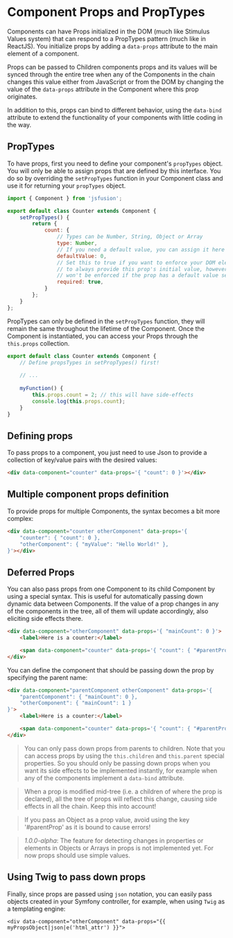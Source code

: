 # Component Props and PropTypes

Components can have Props initialized in the DOM (much like Stimulus
Values system) that can respond to a PropTypes pattern (much like in
ReactJS). You initialize props by adding a `data-props` attribute
to the main element of a component.

Props can be passed to Children components props and its values will be
synced through the entire tree when any of the Components in the chain 
changes this value either from JavaScript or from the DOM by changing 
the value of the `data-props` attribute in the Component where this prop
originates.

In addition to this, props can bind to different behavior, using the
`data-bind` attribute to extend the functionality of your components with
little coding in the way.

## PropTypes

To have props, first you need to define your component's `propTypes` object.
You will only be able to assign props that are defined by this interface.
You do so by overriding the `setPropTypes` function in your Component
class and use it for returning your `propTypes` object.

```javascript
import { Component } from 'jsfusion';

export default class Counter extends Component {
    setPropTypes() {
        return {
            count: {
                // Types can be Number, String, Object or Array
                type: Number,
                // If you need a default value, you can assign it here
                defaultValue: 0,
                // Set this to true if you want to enforce your DOM element
                // to always provide this prop's initial value, however, this
                // won't be enforced if the prop has a default value set.
                required: true,  
            }
        };
    }
};
```

PropTypes can only be defined in the `setPropTypes` function, they will
remain the same throughout the lifetime of the Component. Once the
Component is instantiated, you can access your Props through the
`this.props` collection.

```javascript
export default class Counter extends Component {
    // Define propsTypes in setPropTypes() first!
    
    // ...
    
    myFunction() {
        this.props.count = 2; // this will have side-effects
        console.log(this.props.count);
    }
}
```

## Defining props

To pass props to a component, you just need to use Json to provide a
collection of key/value pairs with the desired values:

```html
<div data-component="counter" data-props='{ "count": 0 }'></div>
```

## Multiple component props definition

To provide props for multiple Components, the syntax becomes a bit more
complex:

```html
<div data-component="counter otherComponent" data-props='{
    "counter": { "count": 0 },
    "otherComponent": { "myValue": "Hello World!" },
}'></div>
```

## Deferred Props

You can also pass props from one Component to its child Component by
using a special syntax. This is useful for automatically passing down
dynamic data between Components. If the value of a prop changes in any of
the components in the tree, all of them will update accordingly, also 
eliciting side effects there.

```html
<div data-component="otherComponent" data-props='{ "mainCount": 0 }'>
    <label>Here is a counter:</label>

    <span data-component="counter" data-props='{ "count": { "#parentProp": "mainCount" } }'></span>
</div>
```

You can define the component that should be passing down the prop by
specifying the parent name:

```html
<div data-component="parentComponent otherComponent" data-props='{
    "parentComponent": { "mainCount": 0 },
    "otherComponent": { "mainCount": 1 }
}'>
    <label>Here is a counter:</label>

    <span data-component="counter" data-props='{ "count": { "#parentProp": "parentComponent.mainCount" } }'></span>
</div>
```

> You can only pass down props from parents to children. Note that you can
> access props by using the `this.children` and `this.parent` special
> properties. So you should only be passing down props when you want its
> side effects to be implemented instantly, for example when any of the
> components implement a `data-bind` attribute.

> When a prop is modified mid-tree (i.e. a children of where the prop is
> declared), all the tree of props will reflect this
> change, causing side effects in all the chain. Keep this into account!

> If you pass an Object as a prop value, avoid using the key '#parentProp'
> as it is bound to cause errors!

> *1.0.0-alpha*: The feature for detecting changes in properties or elements in
> Objects or Arrays in props is not implemented yet. For now props should
> use simple values.

## Using Twig to pass down props

Finally, since props are passed using `json` notation, you can easily
pass objects created in your Symfony controller, for example, when 
using `Twig` as a templating engine:

```twig
<div data-component="otherComponent" data-props="{{ myPropsObject|json|e('html_attr') }}">
```
